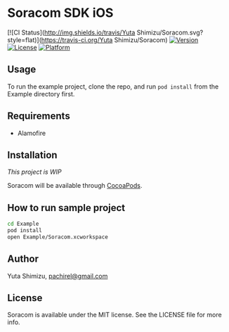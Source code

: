 # Soracom SDK iOS

[![CI Status](http://img.shields.io/travis/Yuta Shimizu/Soracom.svg?style=flat)](https://travis-ci.org/Yuta Shimizu/Soracom)
[![Version](https://img.shields.io/cocoapods/v/Soracom.svg?style=flat)](http://cocoapods.org/pods/Soracom)
[![License](https://img.shields.io/cocoapods/l/Soracom.svg?style=flat)](http://cocoapods.org/pods/Soracom)
[![Platform](https://img.shields.io/cocoapods/p/Soracom.svg?style=flat)](http://cocoapods.org/pods/Soracom)

## Usage

To run the example project, clone the repo, and run `pod install` from the Example directory first.

## Requirements

- Alamofire

## Installation

*This project is WIP*

Soracom will be available through [CocoaPods](http://cocoapods.org).

## How to run sample project

```sh
cd Example
pod install
open Example/Soracom.xcworkspace
```

## Author

Yuta Shimizu, pachirel@gmail.com

## License

Soracom is available under the MIT license. See the LICENSE file for more info.
